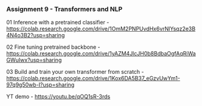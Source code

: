 ### Assignment 9 -  Transformers and NLP

01 Inference with a pretrained classifier - https://colab.research.google.com/drive/1OmM2PNPUvdHx6vrNlYsqz2e3B4N4o3B2?usp=sharing

02 Fine tuning pretrained backbone - https://colab.research.google.com/drive/1yAZM4JlcJH0b8BdbaOgfAqRiWaGWuIwx?usp=sharing

03 Build and train your own transformer from scratch - https://colab.research.google.com/drive/1Kox6DA5B37_eGzvUwYm1-97q9g50wb-I?usp=sharing


YT demo - https://youtu.be/qOQ1sR-3rds
